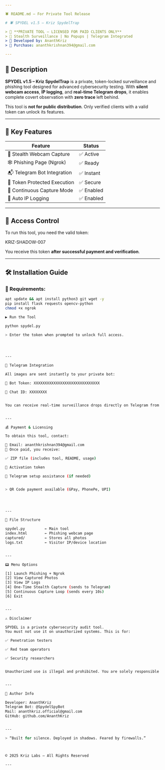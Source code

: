 ```yaml
---

🕷️ README.md — For Private Tool Release

# 🕷️ SPYDEL v1.5 — Kriz SpydelTrap

> 🔐 **PRIVATE TOOL – LICENSED FOR PAID CLIENTS ONLY**  
> 🧠 Stealth Surveillance | No Popups | Telegram Integrated  
> 👑 Developed by: AnanthKriz  
> 📧 Purchase: ananthkrishnan394@gmail.com

---
```


## 📜 Description

**SPYDEL v1.5 – Kriz SpydelTrap** is a private, token-locked surveillance and phishing tool designed for advanced cybersecurity testing. With **silent webcam access**, **IP logging**, and **real-time Telegram drops**, it enables complete covert observation with **zero trace** left behind.

This tool is **not for public distribution**. Only verified clients with a valid token can unlock its features.

---

## 🧠 Key Features

| Feature                        | Status      |
|-------------------------------|-------------|
| 🎥 Stealth Webcam Capture      | ✅ Active    |
| 🕸️ Phishing Page (Ngrok)       | ✅ Ready     |
| 📬 Telegram Bot Integration    | ✅ Instant   |
| 🔐 Token Protected Execution   | ✅ Secure    |
| 🔁 Continuous Capture Mode     | ✅ Enabled   |
| 🧾 Auto IP Logging             | ✅ Enabled   |

---

## 🔐 Access Control

To run this tool, you need the valid token:

KRIZ-SHADOW-007

You receive this token **after successful payment and verification**.

---

## 🛠️ Installation Guide

### 🔗 Requirements:

```bash
apt update && apt install python3 git wget -y
pip install flask requests opencv-python
chmod +x ngrok

▶️ Run the Tool

python spydel.py

> Enter the token when prompted to unlock full access.




---

📡 Telegram Integration

All images are sent instantly to your private bot:

🤖 Bot Token: XXXXXXXXXXXXXXXXXXXXXXXXXXXXXX

💬 Chat ID: XXXXXXXX


You can receive real-time surveillance drops directly on Telegram from anywhere in the world.


---

💰 Payment & Licensing

To obtain this tool, contact:

📧 Email: ananthkrishnan394@gmail.com
📸 Once paid, you receive:

✅ ZIP file (includes tool, README, usage)

🔑 Activation token

🔐 Telegram setup assistance (if needed)


> QR Code payment available (GPay, PhonePe, UPI)




---

📁 File Structure

spydel.py         ← Main tool
index.html        ← Phishing webcam page
captured/         ← Stores all photos
logs.txt          ← Visitor IP/device location 


---

📟 Menu Options

[1] Launch Phishing + Ngrok
[2] View Captured Photos
[3] View IP Logs
[4] One-Time Stealth Capture (sends to Telegram)
[5] Continuous Capture Loop (sends every 10s)
[6] Exit


---

⚠️ Disclaimer

SPYDEL is a private cybersecurity audit tool.
You must not use it on unauthorized systems. This is for:

✅ Penetration testers

✅ Red team operators

✅ Security researchers


Unauthorized use is illegal and prohibited. You are solely responsible for how you use it.


---

👑 Author Info

Developer: AnanthKriz
Telegram Bot: @SpydelSpyBot
Mail: ananthkriz.official@gmail.com
GitHub: github.com/AnanthKriz


---

> “Built for silence. Deployed in shadows. Feared by firewalls.”



© 2025 Kriz Labs — All Rights Reserved

---

